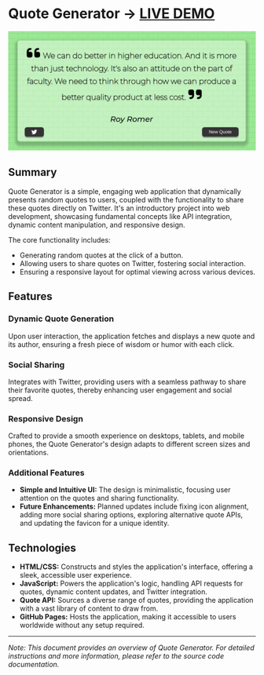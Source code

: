 # Quote Generator -> [LIVE DEMO](https://shcoobz.github.io/quote-generator/)

![Quote Generator](img/quote-generator.png)

## Summary

Quote Generator is a simple, engaging web application that dynamically presents random quotes to users, coupled with the functionality to share these quotes directly on Twitter. It's an introductory project into web development, showcasing fundamental concepts like API integration, dynamic content manipulation, and responsive design.

The core functionality includes:

- Generating random quotes at the click of a button.
- Allowing users to share quotes on Twitter, fostering social interaction.
- Ensuring a responsive layout for optimal viewing across various devices.

## Features

### Dynamic Quote Generation

Upon user interaction, the application fetches and displays a new quote and its author, ensuring a fresh piece of wisdom or humor with each click.

### Social Sharing

Integrates with Twitter, providing users with a seamless pathway to share their favorite quotes, thereby enhancing user engagement and social spread.

### Responsive Design

Crafted to provide a smooth experience on desktops, tablets, and mobile phones, the Quote Generator's design adapts to different screen sizes and orientations.

### Additional Features

- **Simple and Intuitive UI:** The design is minimalistic, focusing user attention on the quotes and sharing functionality.
- **Future Enhancements:** Planned updates include fixing icon alignment, adding more social sharing options, exploring alternative quote APIs, and updating the favicon for a unique identity.

## Technologies

- **HTML/CSS:** Constructs and styles the application's interface, offering a sleek, accessible user experience.
- **JavaScript:** Powers the application's logic, handling API requests for quotes, dynamic content updates, and Twitter integration.
- **Quote API:** Sources a diverse range of quotes, providing the application with a vast library of content to draw from.
- **GitHub Pages:** Hosts the application, making it accessible to users worldwide without any setup required.

---

_Note: This document provides an overview of Quote Generator. For detailed instructions and more information, please refer to the source code documentation._
